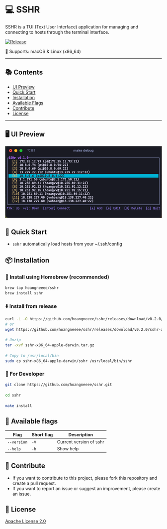 # 💻 SSHR

SSHR is a TUI (Text User Interface) application for managing and connecting to hosts through the terminal interface.

[![Release](https://github.com/hoangneeee/sshr/actions/workflows/release.yml/badge.svg)](https://github.com/hoangneeee/sshr/actions/workflows/release.yml)

🎯 Supports: macOS & Linux (x86_64)

---

## 📚 Contents

- [UI Preview](#ui-preview)
- [Quick Start](#quick-start)
- [Installation](#installation)
- [Available Flags](#available-flags)
- [Contribute](#contribute)
- [License](#license)

---

## 🖥️ UI Preview

![image](./docs/preview_1.png)

## 🚀 Quick Start

- `sshr` automatically load hosts from your ~/.ssh/config

## 📦 Installation

### 🍺 Install using Homebrew (recommended)

```bash
brew tap hoangneeee/sshr
brew install sshr
```

### ⬇️ Install from release

```bash
curl -L -O https://github.com/hoangneeee/sshr/releases/download/v0.2.0/sshr-x86_64-apple-darwin.tar.gz
# or
wget https://github.com/hoangneeee/sshr/releases/download/v0.2.0/sshr-x86_64-apple-darwin.tar.gz

# Unzip
tar -xvf sshr-x86_64-apple-darwin.tar.gz

# Copy to /usr/local/bin
sudo cp sshr-x86_64-apple-darwin/sshr /usr/local/bin/sshr
```

### 🔨 For Developer

```bash
git clone https://github.com/hoangneeee/sshr.git

cd sshr

make install
```

## 📝 Available flags

| Flag        | Short flag | Description             |
| ----------- | ---------- | ----------------------- |
| `--version` | `-V`       | Current version of sshr |
| `--help`    | `-h`       | Show help               |

## 🤝 Contribute

- If you want to contribute to this project, please fork this repository and create a pull request.
- If you want to report an issue or suggest an improvement, please create an issue.


## 📝 License

[Apache License 2.0](./LICENSE)
